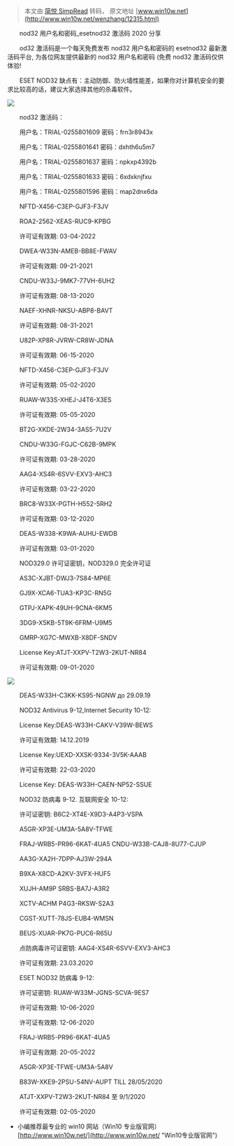 > 本文由 [简悦 SimpRead](http://ksria.com/simpread/) 转码， 原文地址 [www.win10w.net](http://www.win10w.net/wenzhang/12315.html)

　　nod32 用户名和密码_esetnod32 激活码 2020 分享

　　od32 激活码是一个每天免费发布 nod32 用户名和密码的 esetnod32 最新激活码平台, 为各位网友提供最新的 nod32 用户名和密码 (免费 nod32 激活码仅供体验!

　　ESET NOD32 缺点有：主动防御、防火墙性能差，如果你对计算机安全的要求比较高的话，建议大家选择其他的杀毒软件。

![](http://www.win10w.net/d/file/xitongwenzhang/2020-04-21/7523bb8ed69e3ab22b2b524a6bab72bf.jpg)

　　nod32 激活码：

　　用户名：TRIAL-0255801609 密码：frn3r8943x

　　用户名：TRIAL-0255801641 密码：dxhth6u5m7

　　用户名：TRIAL-0255801637 密码：npkxp4392b

　　用户名：TRIAL-0255801633 密码：6xdxknjfxu

　　用户名：TRIAL-0255801596 密码：map2dnx6da

　　NFTD-X456-C3EP-GJF3-F3JV

　　ROA2-2562-XEAS-RUC9-KPBG

　　许可证有效期: 03-04-2022

　　DWEA-W33N-AMEB-BB8E-FWAV

　　许可证有效期: 09-21-2021

　　CNDU-W33J-9MK7-77VH-6UH2

　　许可证有效期: 08-13-2020

　　NAEF-XHNR-NKSU-ABP8-BAVT

　　许可证有效期: 08-31-2021

　　U82P-XP8R-JVRW-CR8W-JDNA

　　许可证有效期: 06-15-2020

　　NFTD-X456-C3EP-GJF3-F3JV

　　许可证有效期: 05-02-2020

　　RUAW-W33S-XHEJ-J4T6-X3ES

　　许可证有效期: 05-05-2020

　　BT2G-XKDE-2W34-3AS5-7U2V

　　CNDU-W33G-FGJC-C62B-9MPK

　　许可证有效期: 03-28-2020

　　AAG4-XS4R-6SVV-EXV3-AHC3

　　许可证有效期: 03-22-2020

　　BRC8-W33X-PGTH-H552-5RH2

　　许可证有效期: 03-12-2020

　　DEAS-W338-K9WA-AUHU-EWDB

　　许可证有效期: 03-01-2020

　　NOD329.0 许可证密钥，NOD329.0 完全许可证

　　AS3C-XJBT-DWJ3-7S84-MP6E

　　GJ9X-XCA6-TUA3-KP3C-RN5G

　　GTPJ-XAPK-49UH-9CNA-6KM5

　　3DG9-X5KB-5T9K-6FRM-U9M5

　　GMRP-XG7C-MWXB-X8DF-SNDV

　　License Key:ATJT-XXPV-T2W3-2KUT-NR84

　　许可证有效期: 09-01-2020

![](http://www.win10w.net/d/file/xitongwenzhang/2020-04-21/1f669612410946b613e69ab9709dc327.jpg)

　　DEAS-W33H-C3KK-KS95-NGNW до 29.09.19

　　NOD32 Antivirus 9-12,Internet Security 10-12:

　　License Key:DEAS-W33H-CAKV-V39W-BEWS

　　许可证有效期: 14.12.2019

　　License Key:UEXD-XXSK-9334-3V5K-AAAB

　　许可证有效期: 22-03-2020

　　License Key: DEAS-W33H-CAEN-NP52-SSUE

　　NOD32 防病毒 9-12. 互联网安全 10-12:

　　许可证密钥: B6C2-XT4E-X9D3-A4P3-VSPA

　　A5GR-XP3E-UM3A-5A8V-TFWE

　　FRAJ-WRB5-PR96-6KAT-4UA5 CNDU-W33B-CAJ8-8U77-CJUP

　　AA3G-XA2H-7DPP-AJ3W-294A

　　B9XA-X8CD-A2KV-3VFX-HUF5

　　XUJH-AM9P SRBS-BA7J-A3R2

　　XCTV-ACHM P4G3-RKSW-S2A3

　　CGST-XUTT-78JS-EUB4-WMSN

　　BEUS-XUAR-PK7G-PUC6-R65U

　　点防病毒许可证密钥: AAG4-XS4R-6SVV-EXV3-AHC3

　　许可证有效期: 23.03.2020

　　ESET NOD32 防病毒 9-12:

　　许可证密钥: RUAW-W33M-JGNS-SCVA-9ES7

　　许可证有效期: 10-06-2020

　　许可证有效期: 12-06-2020

　　FRAJ-WRB5-PR96-6KAT-4UA5

　　许可证有效期: 20-05-2022

　　A5GR-XP3E-TFWE-UM3A-5A8V

　　B83W-XKE9-2PSU-54NV-AUPT TILL 28/05/2020

　　ATJT-XXPV-T2W3-2KUT-NR84 至 9/1/2020

　　许可证有效期: 02-05-2020

*   小编推荐最专业的 win10 网站（Win10 专业版官网） [http://www.win10w.net/](http://www.win10w.net/ "Win10专业版官网")
